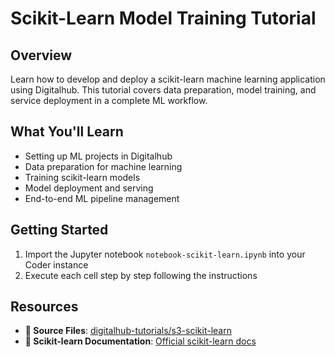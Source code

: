 # Scikit-Learn Model Training Tutorial

## Overview

Learn how to develop and deploy a scikit-learn machine learning application using Digitalhub. This tutorial covers data preparation, model training, and service deployment in a complete ML workflow.

## What You'll Learn

- Setting up ML projects in Digitalhub
- Data preparation for machine learning
- Training scikit-learn models
- Model deployment and serving
- End-to-end ML pipeline management

## Getting Started

1. Import the Jupyter notebook `notebook-scikit-learn.ipynb` into your Coder instance
2. Execute each cell step by step following the instructions

## Resources

- **📁 Source Files**: [digitalhub-tutorials/s3-scikit-learn](https://github.com/scc-digitalhub/digitalhub-tutorials/tree/main/s3-scikit-learn)
- **🔧 Scikit-learn Documentation**: [Official scikit-learn docs](https://scikit-learn.org/stable/)
